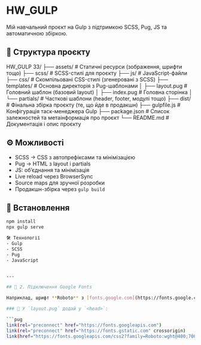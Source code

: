 # HW_GULP 

Мій навчальний проєкт на Gulp з підтримкою SCSS, Pug, JS та автоматичною збіркою.
## 📁 Структура проєкту
HW_GULP 33/
├── assets/              # Статичні ресурси (зображення, шрифти тощо)
├── scss/                # SCSS-стилі для проєкту
├── js/                  # JavaScript-файли
├── css/                 # Скомпільовані CSS-стилі (згенеровані з SCSS)
├── templates/           # Основна директорія з Pug-шаблонами
│   ├── layout.pug       # Головний шаблон (базовий layout)
│   ├── index.pug        # Головна сторінка
│   └── partials/        # Часткові шаблони (header, footer, модулі тощо)
├── dist/                # Фінальна збірка проєкту (те, що йде в продакшн)
├── gulpfile.js          # Конфігурація таск-менеджера Gulp
├── package.json         # Список залежностей та метаінформація про проєкт
└── README.md            # Документація і опис проєкту


## ⚙️ Можливості

- SCSS → CSS з автопрефіксами та мінімізацією
- Pug → HTML з layout і partials
- JS: об’єднання та мінімізація
- Live reload через BrowserSync
- Source maps для зручної розробки
- Продакшн-збірка через `gulp build`

## 🚀 Встановлення

```bash
npm install
npx gulp serve

🛠️ Технології
- Gulp
- SCSS
- Pug
- JavaScript


---

## 🎨 2. Підключення Google Fonts

Наприклад, шрифт **Roboto** з [fonts.google.com](https://fonts.google.com):

### 🔗 У `layout.pug` додай у `<head>`:

```pug
link(rel="preconnect" href="https://fonts.googleapis.com")
link(rel="preconnect" href="https://fonts.gstatic.com" crossorigin)
link(href="https://fonts.googleapis.com/css2?family=Roboto:wght@400;700&display=swap" rel="stylesheet")



